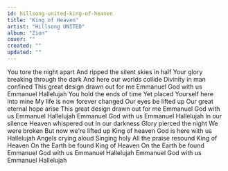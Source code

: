 ```yaml
---
id: hillsong-united-king-of-heaven
title: "King of Heaven"
artist: "Hillsong UNITED"
album: "Zion"
cover: ""
created: ""
updated: ""
---
```


You tore the night apart
And ripped the silent skies in half
Your glory breaking through the dark
And here our worlds collide
Divinity in man confined
This great design drawn out for me
Emmanuel
God with us
Emmanuel
Hallelujah
You hold the ends of time
Yet placed Yourself here into mine
My life is now forever changed
Our eyes be lifted up
Our great eternal hope arise
This great design drawn out for me
Emmanuel
God with us
Emmanuel
Hallelujah
Emmanuel
God with us
Emmanuel
Hallelujah
In our silence
Heaven whispered out
In our darkness
Glory pierced the night
We were broken
But now we're lifted up
King of heaven
God is here with us
Hallelujah
Angels crying aloud
Singing holy
All the praise resound
King of Heaven
On the Earth be found
King of Heaven
On the Earth be found
Emmanuel
God with us
Emmanuel
Hallelujah
Emmanuel
God with us
Emmanuel
Hallelujah